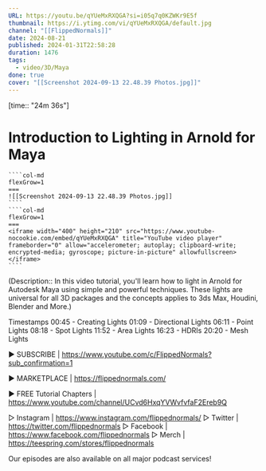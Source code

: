 ```yaml
---
URL: https://youtu.be/qYUeMxRXQGA?si=i05q7q0KZWKr9E5f
thumbnail: https://i.ytimg.com/vi/qYUeMxRXQGA/default.jpg
channel: "[[FlippedNormals]]"
date: 2024-08-21
published: 2024-01-31T22:58:28
duration: 1476
tags:
  - video/3D/Maya
done: true
cover: "[[Screenshot 2024-09-13 22.48.39 Photos.jpg]]"
---
```

[time:: "24m 36s"]
# Introduction to Lighting in Arnold for Maya
`````col
````col-md
flexGrow=1
===
![[Screenshot 2024-09-13 22.48.39 Photos.jpg]]
````
````col-md
flexGrow=1
===
<iframe width="400" height="210" src="https://www.youtube-nocookie.com/embed/qYUeMxRXQGA" title="YouTube video player" frameborder="0" allow="accelerometer; autoplay; clipboard-write; encrypted-media; gyroscope; picture-in-picture" allowfullscreen></iframe>
````
`````
(Description:: In this video tutorial, you'll learn how to light in Arnold for Autodesk Maya using simple and powerful techniques. These lights are universal for all 3D packages and the concepts applies to 3ds Max, Houdini, Blender and More.)

Timestamps
00:45 - Creating Lights
01:09 - Directional Lights
06:11 - Point Lights
08:18 - Spot Lights
11:52 - Area Lights
16:23 - HDRIs
20:20 - Mesh Lights

▶ SUBSCRIBE | https://www.youtube.com/c/FlippedNormals?sub_confirmation=1

▶ MARKETPLACE | https://flippednormals.com/

▶ FREE Tutorial Chapters | https://www.youtube.com/channel/UCvd6HxqYVWvfvfaF2Ereb9Q

▷ Instagram | https://www.instagram.com/flippednormals/
▷ Twitter | https://twitter.com/flippednormals
▷ Facebook | https://www.facebook.com/flippednormals
▷ Merch | https://teespring.com/stores/flippednormals

Our episodes are also available on all major podcast services!
